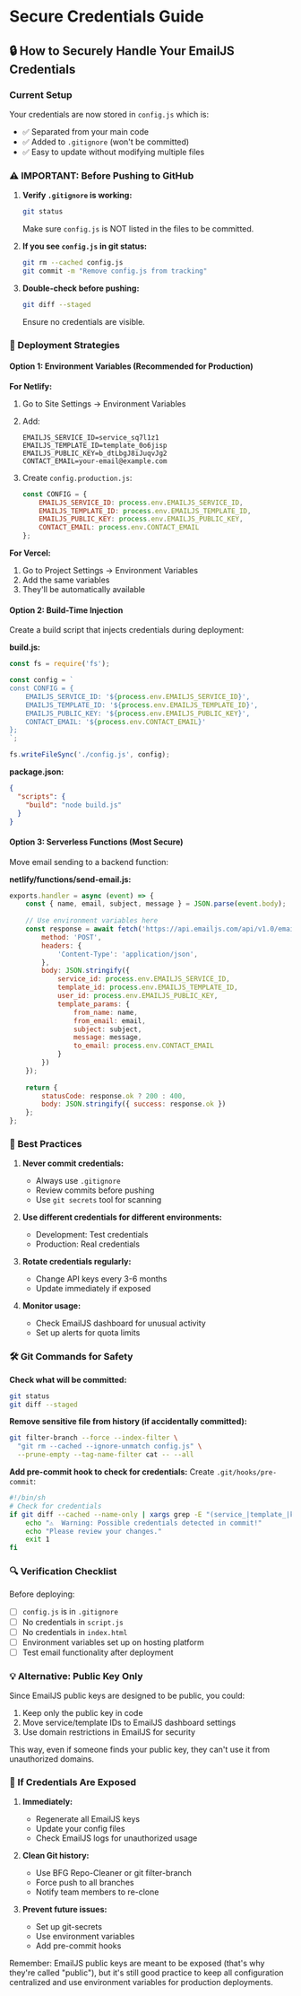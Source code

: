 # Secure Credentials Guide

## 🔒 How to Securely Handle Your EmailJS Credentials

### Current Setup

Your credentials are now stored in `config.js` which is:
- ✅ Separated from your main code
- ✅ Added to `.gitignore` (won't be committed)
- ✅ Easy to update without modifying multiple files

### ⚠️ IMPORTANT: Before Pushing to GitHub

1. **Verify `.gitignore` is working:**
   ```bash
   git status
   ```
   Make sure `config.js` is NOT listed in the files to be committed.

2. **If you see `config.js` in git status:**
   ```bash
   git rm --cached config.js
   git commit -m "Remove config.js from tracking"
   ```

3. **Double-check before pushing:**
   ```bash
   git diff --staged
   ```
   Ensure no credentials are visible.

### 🚀 Deployment Strategies

#### Option 1: Environment Variables (Recommended for Production)

**For Netlify:**
1. Go to Site Settings → Environment Variables
2. Add:
   ```
   EMAILJS_SERVICE_ID=service_sq7l1z1
   EMAILJS_TEMPLATE_ID=template_0o6jisp
   EMAILJS_PUBLIC_KEY=b_dtLbgJ8iJuqvJg2
   CONTACT_EMAIL=your-email@example.com
   ```

3. Create `config.production.js`:
   ```javascript
   const CONFIG = {
       EMAILJS_SERVICE_ID: process.env.EMAILJS_SERVICE_ID,
       EMAILJS_TEMPLATE_ID: process.env.EMAILJS_TEMPLATE_ID,
       EMAILJS_PUBLIC_KEY: process.env.EMAILJS_PUBLIC_KEY,
       CONTACT_EMAIL: process.env.CONTACT_EMAIL
   };
   ```

**For Vercel:**
1. Go to Project Settings → Environment Variables
2. Add the same variables
3. They'll be automatically available

#### Option 2: Build-Time Injection

Create a build script that injects credentials during deployment:

**build.js:**
```javascript
const fs = require('fs');

const config = `
const CONFIG = {
    EMAILJS_SERVICE_ID: '${process.env.EMAILJS_SERVICE_ID}',
    EMAILJS_TEMPLATE_ID: '${process.env.EMAILJS_TEMPLATE_ID}',
    EMAILJS_PUBLIC_KEY: '${process.env.EMAILJS_PUBLIC_KEY}',
    CONTACT_EMAIL: '${process.env.CONTACT_EMAIL}'
};
`;

fs.writeFileSync('./config.js', config);
```

**package.json:**
```json
{
  "scripts": {
    "build": "node build.js"
  }
}
```

#### Option 3: Serverless Functions (Most Secure)

Move email sending to a backend function:

**netlify/functions/send-email.js:**
```javascript
exports.handler = async (event) => {
    const { name, email, subject, message } = JSON.parse(event.body);
    
    // Use environment variables here
    const response = await fetch('https://api.emailjs.com/api/v1.0/email/send', {
        method: 'POST',
        headers: {
            'Content-Type': 'application/json',
        },
        body: JSON.stringify({
            service_id: process.env.EMAILJS_SERVICE_ID,
            template_id: process.env.EMAILJS_TEMPLATE_ID,
            user_id: process.env.EMAILJS_PUBLIC_KEY,
            template_params: {
                from_name: name,
                from_email: email,
                subject: subject,
                message: message,
                to_email: process.env.CONTACT_EMAIL
            }
        })
    });
    
    return {
        statusCode: response.ok ? 200 : 400,
        body: JSON.stringify({ success: response.ok })
    };
};
```

### 📝 Best Practices

1. **Never commit credentials:**
   - Always use `.gitignore`
   - Review commits before pushing
   - Use `git secrets` tool for scanning

2. **Use different credentials for different environments:**
   - Development: Test credentials
   - Production: Real credentials

3. **Rotate credentials regularly:**
   - Change API keys every 3-6 months
   - Update immediately if exposed

4. **Monitor usage:**
   - Check EmailJS dashboard for unusual activity
   - Set up alerts for quota limits

### 🛠️ Git Commands for Safety

**Check what will be committed:**
```bash
git status
git diff --staged
```

**Remove sensitive file from history (if accidentally committed):**
```bash
git filter-branch --force --index-filter \
  "git rm --cached --ignore-unmatch config.js" \
  --prune-empty --tag-name-filter cat -- --all
```

**Add pre-commit hook to check for credentials:**
Create `.git/hooks/pre-commit`:
```bash
#!/bin/sh
# Check for credentials
if git diff --cached --name-only | xargs grep -E "(service_|template_|key_)" 2>/dev/null; then
    echo "⚠️  Warning: Possible credentials detected in commit!"
    echo "Please review your changes."
    exit 1
fi
```

### 🔍 Verification Checklist

Before deploying:
- [ ] `config.js` is in `.gitignore`
- [ ] No credentials in `script.js`
- [ ] No credentials in `index.html`
- [ ] Environment variables set up on hosting platform
- [ ] Test email functionality after deployment

### 💡 Alternative: Public Key Only

Since EmailJS public keys are designed to be public, you could:

1. Keep only the public key in code
2. Move service/template IDs to EmailJS dashboard settings
3. Use domain restrictions in EmailJS for security

This way, even if someone finds your public key, they can't use it from unauthorized domains.

### 🚨 If Credentials Are Exposed

1. **Immediately:**
   - Regenerate all EmailJS keys
   - Update your config files
   - Check EmailJS logs for unauthorized usage

2. **Clean Git history:**
   - Use BFG Repo-Cleaner or git filter-branch
   - Force push to all branches
   - Notify team members to re-clone

3. **Prevent future issues:**
   - Set up git-secrets
   - Use environment variables
   - Add pre-commit hooks

Remember: EmailJS public keys are meant to be exposed (that's why they're called "public"), but it's still good practice to keep all configuration centralized and use environment variables for production deployments.